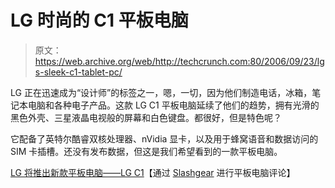 # LG 时尚的 C1 平板电脑

> 原文：<https://web.archive.org/web/http://techcrunch.com:80/2006/09/23/lgs-sleek-c1-tablet-pc/>

LG 正在迅速成为“设计师”的标签之一，嗯，一切，因为他们制造电话，冰箱，笔记本电脑和各种电子产品。这款 LG C1 平板电脑延续了他们的趋势，拥有光滑的黑色外壳、三星液晶电视般的屏幕和白色键盘。都很好，但是特色呢？

它配备了英特尔酷睿双核处理器、nVidia 显卡，以及用于蜂窝语音和数据访问的 SIM 卡插槽。还没有发布数据，但这是我们希望看到的一款平板电脑。

[LG 将推出新款平板电脑——LG C1](https://web.archive.org/web/20150301023557/http://www.tabletpcreview.com/default.asp?newsID=575)【通过 [Slashgear](https://web.archive.org/web/20150301023557/http://www.slashgear.com/samsung-d900-tablet-pc-breaks-cover-221775.php) 进行平板电脑评论】